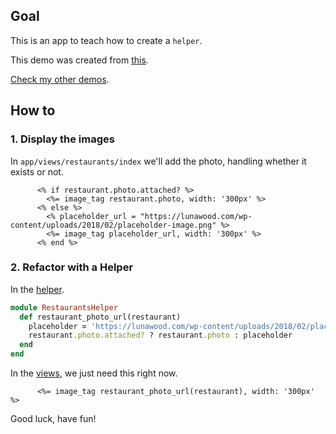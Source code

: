 ## Goal
This is an app to teach how to create a `helper`.

This demo was created from [this](https://github.com/andrerferrer/basic-photo-demo).

[Check my other demos](https://github.com/andrerferrer/dedemos).

## How to
### 1. Display the images

In `app/views/restaurants/index` we'll add the photo, handling whether it exists or not.

```erb
      <% if restaurant.photo.attached? %>
        <%= image_tag restaurant.photo, width: '300px' %>
      <% else %>
        <% placeholder_url = "https://lunawood.com/wp-content/uploads/2018/02/placeholder-image.png" %>
        <%= image_tag placeholder_url, width: '300px' %>
      <% end %>
```

### 2. Refactor with a Helper

In the [helper](https://github.com/andrerferrer/rails-helper-demo/blob/master/app/helpers/restaurants_helper.rb).

```ruby
module RestaurantsHelper
  def restaurant_photo_url(restaurant)
    placeholder = 'https://lunawood.com/wp-content/uploads/2018/02/placeholder-image.png'
    restaurant.photo.attached? ? restaurant.photo : placeholder
  end
end
```

In the [views](https://github.com/andrerferrer/rails-helper-demo/blob/master/app/views/restaurants/index.html.erb), we just need this right now.

```
      <%= image_tag restaurant_photo_url(restaurant), width: '300px' %>
```

Good luck, have fun!
